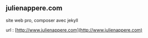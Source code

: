 ## julienappere.com

site web pro, composer avec jekyll

url : [http://www.julienappere.com](http://www.julienappere.com)